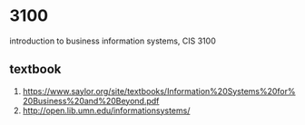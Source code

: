 # 3100
introduction to business information systems, CIS 3100

## textbook 
1. https://www.saylor.org/site/textbooks/Information%20Systems%20for%20Business%20and%20Beyond.pdf
2. http://open.lib.umn.edu/informationsystems/
